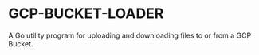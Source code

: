 # GCP-BUCKET-LOADER

A Go utility program for uploading and downloading files to or from a GCP Bucket.
